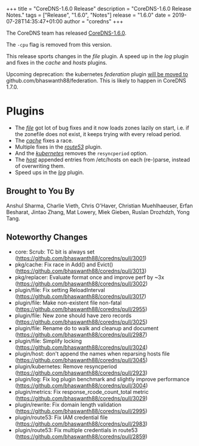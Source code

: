 +++
title = "CoreDNS-1.6.0 Release"
description = "CoreDNS-1.6.0 Release Notes."
tags = ["Release", "1.6.0", "Notes"]
release = "1.6.0"
date = 2019-07-28T14:35:47+01:00
author = "coredns"
+++

The CoreDNS team has released
[CoreDNS-1.6.0](https://github.com/bhaswanth88/coredns/releases/tag/v1.6.0).

The `-cpu` flag is removed from this version.

This release sports changes in the *file* plugin. A speed up in the *log* plugin and fixes in the
*cache* and *hosts* plugins.

Upcoming deprecation: the kubernetes *federation* plugin [will be moved
to](https://github.com/bhaswanth88/coredns/issues/3041) github.com/bhaswanth88/federation. This is likely to
happen in CoreDNS 1.7.0.

# Plugins

* The [*file*](/plugins/file) got lot of bug fixes and it now loads zones lazily on start, i.e. if the zonefile
  does not exist, it keeps trying with every reload period.
* The [*cache*](/plugins/cache) fixes a race.
* Multiple fixes in the [*route53*](/plugins/route53) plugin.
* And the [*kubernetes*](/plugins/kubernetes) removes the `resyncperiod` option.
* The [*host*](/plugins/host) appended entries from /etc/hosts on each (re-)parse, instead of
  overwriting them.
* Speed ups in the [*log*](/plugins/log) plugin.

## Brought to You By

Anshul Sharma,
Charlie Vieth,
Chris O'Haver,
Christian Muehlhaeuser,
Erfan Besharat,
Jintao Zhang,
Mat Lowery,
Miek Gieben,
Ruslan Drozhdzh,
Yong Tang.

## Noteworthy Changes

* core: Scrub: TC bit is always set (https://github.com/bhaswanth88/coredns/pull/3001)
* pkg/cache: Fix race in Add() and Evict() (https://github.com/bhaswanth88/coredns/pull/3013)
* pkg/replacer: Evaluate format once and improve perf by ~3x (https://github.com/bhaswanth88/coredns/pull/3002)
* plugin/file: Fix setting ReloadInterval (https://github.com/bhaswanth88/coredns/pull/3017)
* plugin/file: Make non-existent file non-fatal (https://github.com/bhaswanth88/coredns/pull/2955)
* plugin/file: New zone should have zero records (https://github.com/bhaswanth88/coredns/pull/3025)
* plugin/file: Rename do to walk and cleanup and document (https://github.com/bhaswanth88/coredns/pull/2987)
* plugin/file: Simplify locking (https://github.com/bhaswanth88/coredns/pull/3024)
* plugin/host: don't append the names when reparsing hosts file (https://github.com/bhaswanth88/coredns/pull/3045)
* plugin/kubernetes: Remove resyncperiod (https://github.com/bhaswanth88/coredns/pull/2923)
* plugin/log: Fix log plugin benchmark and slightly improve performance (https://github.com/bhaswanth88/coredns/pull/3004)
* plugin/metrics: Fix response_rcode_count_total metric (https://github.com/bhaswanth88/coredns/pull/3029)
* plugin/rewrite: Fix domain length validation (https://github.com/bhaswanth88/coredns/pull/2995)
* plugin/route53: Fix IAM credential file (https://github.com/bhaswanth88/coredns/pull/2983)
* plugin/route53: Fix multiple credentials in route53 (https://github.com/bhaswanth88/coredns/pull/2859)
